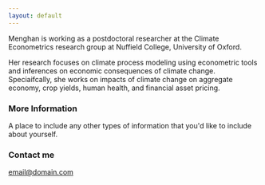 ```yaml
---
layout: default
---
```


Menghan is working as a postdoctoral researcher at the Climate Econometrics research group at Nuffield College, University of Oxford.

Her research focuses on climate process modeling using econometric tools and inferences on economic consequences of climate change. Speciaifcally, she works on impacts of climate change on aggregate economy, crop yields, human health, and financial asset pricing. 

### More Information

A place to include any other types of information that you'd like to include about yourself.

### Contact me

[email@domain.com](mailto:email@domain.com)
